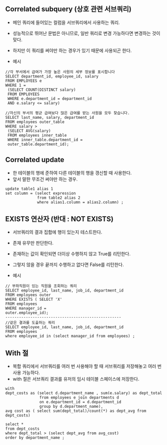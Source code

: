 ## Correlated subquery (상호 관련 서브쿼리)
- 메인 쿼리에 들어있는 컬럼을 서브쿼리에서 사용하는 쿼리. 
- 성능적으로 뛰어난 문법은 아니므로, 일반 쿼리로 변경 가능하다면 변경하는 것이 맞다. 

- 하지만 이 쿼리를 써야만 하는 경우가 있기 때문에 사용되곤 한다.

- 예시
```
//각 부서에서 급여가 가장 높은 사원의 세부 정보를 표시합니다
SELECT department_id, employee_id, salary
FROM EMPLOYEES e
WHERE 1 =
 (SELECT COUNT(DISTINCT salary)
 FROM EMPLOYEES
 WHERE e.department_id = department_id
 AND e.salary <= salary)
```

```
//자신의 부서의 평균 급여보다 많은 급여를 받는 사원을 모두 찾습니다.
SELECT last_name, salary, department_id
FROM employees outer_table
WHERE salary >
 (SELECT AVG(salary)
 FROM employees inner_table
 WHERE inner_table.department_id =
 outer_table.department_id);
```


## Correlated update 
- 한 테이블의 행에 준하여 다른 테이블의 행을 갱신할 때 사용한다. 
- 앞서 말한 무조건 써야만 하는 경우. 
```
update table1 alias 1
set column = (select expression
              from table2 alias 2
              where alias1.column = alias2.column) ; 
```

## EXISTS 연산자 (반대 : NOT EXISTS) 
- 서브쿼리의 결과 집합에 행이 있는지 테스트한다. 
- 존재 유무만 판단한다. 
- 존재하는 값이 확인되면 더이상 수행하지 않고 True를 리턴한다. 
- 그렇지 않을 경우 끝까지 수행하고 없다면 False를 리턴한다. 

- 예시
 ```
 // 부하직원이 있는 직원을 조회하는 쿼리 
 SELECT employee_id, last_name, job_id, department_id
FROM employees outer
WHERE EXISTS ( SELECT 'X'
 FROM employees
 WHERE manager_id =
 outer.employee_id);
 ---------------------------------------------------
 //같은 결과를 도출하는 쿼리
SELECT employee_id, last_name, job_id, department_id
FROM employees  
where employee_id in (select manager_id from employees) ; 
```


## With 절
- 복합 쿼리에서 서브쿼리를 여러 번 사용해야 할 때 서브쿼리를 저장해놓고 여러 번 사용 가능하다. 
- with 절은 서브쿼리 결과를 유저의 임시 테이블 스페이스에 저장한다. 

```
with 
dept_costs as (select d.department_name , sum(e.salary) as dept_total 
               from employees e join departments d 
               on e.department_id = d.department_id
               group by d.department_name), 
avg cost as ( select sum(dept_total)/count(*) as dept_avg from dept_costs)

select * 
from dept_costs 
where dept_total > (select dept_avg from avg_cost)
order by department_name ; 
```
